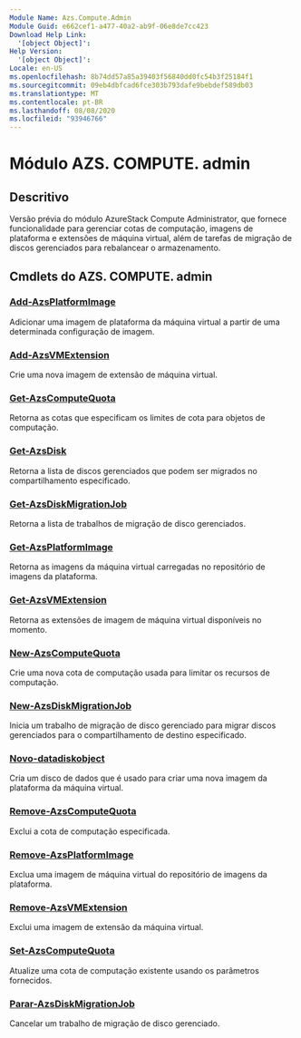 ```yaml
---
Module Name: Azs.Compute.Admin
Module Guid: e662cef1-a477-40a2-ab9f-06e8de7cc423
Download Help Link:
  '[object Object]': 
Help Version:
  '[object Object]': 
Locale: en-US
ms.openlocfilehash: 8b74dd57a85a39403f56840dd0fc54b3f25184f1
ms.sourcegitcommit: 09eb4dbfcad6fce303b793dafe9bebdef589db03
ms.translationtype: MT
ms.contentlocale: pt-BR
ms.lasthandoff: 08/08/2020
ms.locfileid: "93946766"
---
```

# Módulo AZS. COMPUTE. admin
## Descritivo
Versão prévia do módulo AzureStack Compute Administrator, que fornece funcionalidade para gerenciar cotas de computação, imagens de plataforma e extensões de máquina virtual, além de tarefas de migração de discos gerenciados para rebalancear o armazenamento.

## Cmdlets do AZS. COMPUTE. admin
### [Add-AzsPlatformImage](Add-AzsPlatformImage.md)
Adicionar uma imagem de plataforma da máquina virtual a partir de uma determinada configuração de imagem.

### [Add-AzsVMExtension](Add-AzsVMExtension.md)
Crie uma nova imagem de extensão de máquina virtual.

### [Get-AzsComputeQuota](Get-AzsComputeQuota.md)
Retorna as cotas que especificam os limites de cota para objetos de computação.

### [Get-AzsDisk](Get-AzsDisk.md)
Retorna a lista de discos gerenciados que podem ser migrados no compartilhamento especificado.

### [Get-AzsDiskMigrationJob](Get-AzsDiskMigrationJob.md)
Retorna a lista de trabalhos de migração de disco gerenciados.

### [Get-AzsPlatformImage](Get-AzsPlatformImage.md)
Retorna as imagens da máquina virtual carregadas no repositório de imagens da plataforma.

### [Get-AzsVMExtension](Get-AzsVMExtension.md)
Retorna as extensões de imagem de máquina virtual disponíveis no momento.

### [New-AzsComputeQuota](New-AzsComputeQuota.md)
Crie uma nova cota de computação usada para limitar os recursos de computação.

### [New-AzsDiskMigrationJob](New-AzsDiskMigrationJob.md)
Inicia um trabalho de migração de disco gerenciado para migrar discos gerenciados para o compartilhamento de destino especificado.

### [Novo-datadiskobject](New-DataDiskObject.md)
Cria um disco de dados que é usado para criar uma nova imagem da plataforma da máquina virtual.

### [Remove-AzsComputeQuota](Remove-AzsComputeQuota.md)
Exclui a cota de computação especificada.

### [Remove-AzsPlatformImage](Remove-AzsPlatformImage.md)
Exclua uma imagem de máquina virtual do repositório de imagens da plataforma.

### [Remove-AzsVMExtension](Remove-AzsVMExtension.md)
Exclui uma imagem de extensão da máquina virtual.

### [Set-AzsComputeQuota](Set-AzsComputeQuota.md)
Atualize uma cota de computação existente usando os parâmetros fornecidos.

### [Parar-AzsDiskMigrationJob](Stop-AzsDiskMigrationJob.md)
Cancelar um trabalho de migração de disco gerenciado.


